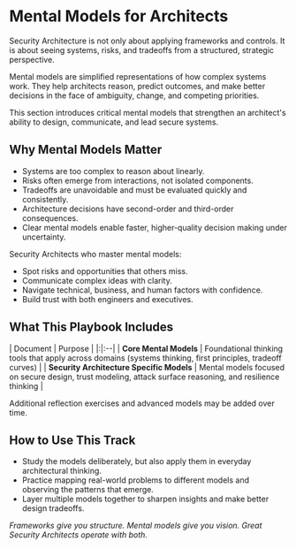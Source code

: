 # Mental Models for Architects

Security Architecture is not only about applying frameworks and controls. It is about seeing systems, risks, and tradeoffs from a structured, strategic perspective.

Mental models are simplified representations of how complex systems work. They help architects reason, predict outcomes, and make better decisions in the face of ambiguity, change, and competing priorities.

This section introduces critical mental models that strengthen an architect's ability to design, communicate, and lead secure systems.



## Why Mental Models Matter

- Systems are too complex to reason about linearly.
- Risks often emerge from interactions, not isolated components.
- Tradeoffs are unavoidable and must be evaluated quickly and consistently.
- Architecture decisions have second-order and third-order consequences.
- Clear mental models enable faster, higher-quality decision making under uncertainty.

Security Architects who master mental models:
- Spot risks and opportunities that others miss.
- Communicate complex ideas with clarity.
- Navigate technical, business, and human factors with confidence.
- Build trust with both engineers and executives.



## What This Playbook Includes

| Document | Purpose |
|:|:--|
| **Core Mental Models** | Foundational thinking tools that apply across domains (systems thinking, first principles, tradeoff curves) |
| **Security Architecture Specific Models** | Mental models focused on secure design, trust modeling, attack surface reasoning, and resilience thinking |

Additional reflection exercises and advanced models may be added over time.



## How to Use This Track

- Study the models deliberately, but also apply them in everyday architectural thinking.
- Practice mapping real-world problems to different models and observing the patterns that emerge.
- Layer multiple models together to sharpen insights and make better design tradeoffs.



*Frameworks give you structure. Mental models give you vision. Great Security Architects operate with both.*
